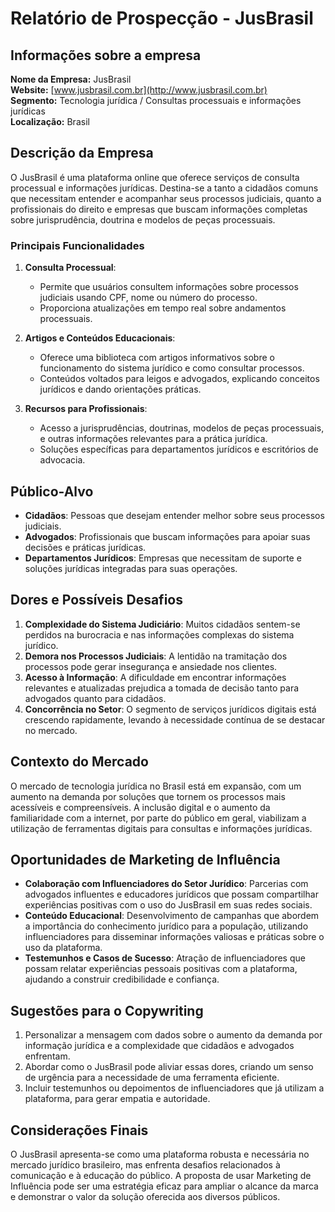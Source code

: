 # Relatório de Prospecção - JusBrasil

## Informações sobre a empresa
**Nome da Empresa:** JusBrasil  
**Website:** [www.jusbrasil.com.br](http://www.jusbrasil.com.br)  
**Segmento:** Tecnologia jurídica / Consultas processuais e informações jurídicas  
**Localização:** Brasil  

## Descrição da Empresa
O JusBrasil é uma plataforma online que oferece serviços de consulta processual e informações jurídicas. Destina-se a tanto a cidadãos comuns que necessitam entender e acompanhar seus processos judiciais, quanto a profissionais do direito e empresas que buscam informações completas sobre jurisprudência, doutrina e modelos de peças processuais.

### Principais Funcionalidades
1. **Consulta Processual**:
   - Permite que usuários consultem informações sobre processos judiciais usando CPF, nome ou número do processo.
   - Proporciona atualizações em tempo real sobre andamentos processuais.

2. **Artigos e Conteúdos Educacionais**:
   - Oferece uma biblioteca com artigos informativos sobre o funcionamento do sistema jurídico e como consultar processos.
   - Conteúdos voltados para leigos e advogados, explicando conceitos jurídicos e dando orientações práticas.

3. **Recursos para Profissionais**:
   - Acesso a jurisprudências, doutrinas, modelos de peças processuais, e outras informações relevantes para a prática jurídica.
   - Soluções específicas para departamentos jurídicos e escritórios de advocacia.

## Público-Alvo
- **Cidadãos**: Pessoas que desejam entender melhor sobre seus processos judiciais.
- **Advogados**: Profissionais que buscam informações para apoiar suas decisões e práticas jurídicas.
- **Departamentos Jurídicos**: Empresas que necessitam de suporte e soluções jurídicas integradas para suas operações.

## Dores e Possíveis Desafios
1. **Complexidade do Sistema Judiciário**: Muitos cidadãos sentem-se perdidos na burocracia e nas informações complexas do sistema jurídico.
2. **Demora nos Processos Judiciais**: A lentidão na tramitação dos processos pode gerar insegurança e ansiedade nos clientes.
3. **Acesso à Informação**: A dificuldade em encontrar informações relevantes e atualizadas prejudica a tomada de decisão tanto para advogados quanto para cidadãos.
4. **Concorrência no Setor**: O segmento de serviços jurídicos digitais está crescendo rapidamente, levando à necessidade contínua de se destacar no mercado.

## Contexto do Mercado
O mercado de tecnologia jurídica no Brasil está em expansão, com um aumento na demanda por soluções que tornem os processos mais acessíveis e compreensíveis. A inclusão digital e o aumento da familiaridade com a internet, por parte do público em geral, viabilizam a utilização de ferramentas digitais para consultas e informações jurídicas.

## Oportunidades de Marketing de Influência
- **Colaboração com Influenciadores do Setor Jurídico**: Parcerias com advogados influentes e educadores jurídicos que possam compartilhar experiências positivas com o uso do JusBrasil em suas redes sociais.
- **Conteúdo Educacional**: Desenvolvimento de campanhas que abordem a importância do conhecimento jurídico para a população, utilizando influenciadores para disseminar informações valiosas e práticas sobre o uso da plataforma.
- **Testemunhos e Casos de Sucesso**: Atração de influenciadores que possam relatar experiências pessoais positivas com a plataforma, ajudando a construir credibilidade e confiança.

## Sugestões para o Copywriting
1. Personalizar a mensagem com dados sobre o aumento da demanda por informação jurídica e a complexidade que cidadãos e advogados enfrentam.
2. Abordar como o JusBrasil pode aliviar essas dores, criando um senso de urgência para a necessidade de uma ferramenta eficiente.
3. Incluir testemunhos ou depoimentos de influenciadores que já utilizam a plataforma, para gerar empatia e autoridade.

## Considerações Finais
O JusBrasil apresenta-se como uma plataforma robusta e necessária no mercado jurídico brasileiro, mas enfrenta desafios relacionados à comunicação e à educação do público. A proposta de usar Marketing de Influência pode ser uma estratégia eficaz para ampliar o alcance da marca e demonstrar o valor da solução oferecida aos diversos públicos.